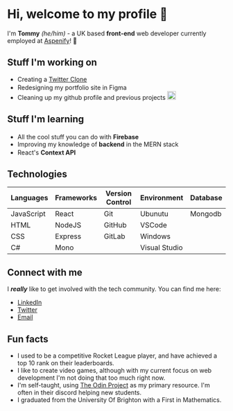 # Hi, welcome to my profile 👋
I'm **Tommy** _(he/him)_ - a UK based **front-end** web developer currently employed at [Aspenify](https://www.aspenify.com/)! 🚀

## Stuff I'm working on
- Creating a [Twitter Clone](https://github.com/arkii1/twitter-app)
- Redesigning my portfolio site in Figma <img src="https://user-images.githubusercontent.com/25181517/189715289-df3ee512-6eca-463f-a0f4-c10d94a06b2f.png" height=16 bottom="0"/>
- Cleaning up my github profile and previous projects <img src="https://user-images.githubusercontent.com/25181517/192108374-8da61ba1-99ec-41d7-80b8-fb2f7c0a4948.png" height=20 />

## Stuff I'm learning
- All the cool stuff you can do with **Firebase** <img src="https://user-images.githubusercontent.com/25181517/189716855-2c69ca7a-5149-4647-936d-780610911353.png" height=16 />
- Improving my knowledge of **backend** in the MERN stack
- React's **Context API** <img src="https://user-images.githubusercontent.com/25181517/183897015-94a058a6-b86e-4e42-a37f-bf92061753e5.png" height=16/>

## Technologies

| Languages     | Frameworks    |  Version Control | Environment   | Database |
| ------------- | ------------- | ---------------- | ------------- | -------- |
| JavaScript    | React         | Git              | Ubunutu       | Mongodb  |
| HTML          | NodeJS        | GitHub           | VSCode        |          |
| CSS           | Express       | GitLab           | Windows       |          |
| C#            | Mono          |                  | Visual Studio |          |

## Connect with me
I **_really_** like to get involved with the tech community. You can find me here:
- [LinkedIn](https://www.linkedin.com/in/tommymapp/)
- [Twitter](https://twitter.com/thetommymapp)
- [Email](tommy.mapp@hotmail.com)

## Fun facts
- I used to be a competitive Rocket League player, and have achieved a top 10 rank on their leaderboards.
- I like to create video games, although with my current focus on web development I'm not doing that too much right now.
- I'm self-taught, using [The Odin Project](https://www.theodinproject.com/about) as my primary resource. I'm often in their discord helping new students.
- I graduated from the University Of Brighton with a First in Mathematics.
<!--
**arkii1/arkii1** is a ✨ _special_ ✨ repository because its `README.md` (this file) appears on your GitHub profile.

Here are some ideas to get you started:

- 🔭 I’m currently working on ...
- 🌱 I’m currently learning ...
- 👯 I’m looking to collaborate on ...
- 🤔 I’m looking for help with ...
- 💬 Ask me about ...
- 📫 How to reach me: ...
- 😄 Pronouns: ...
- ⚡ Fun fact: ...
-->
